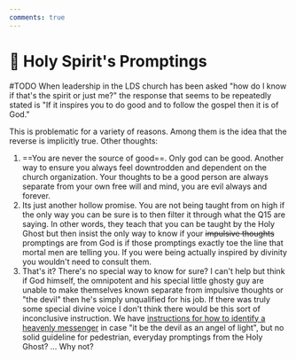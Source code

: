 ```yaml
---
comments: true
---
```

# 👻 Holy Spirit's Promptings
#TODO 
When leadership in the LDS church has been asked "how do I know if that's the spirit or just me?" the response that seems to be repeatedly stated is "If it inspires you to do good and to follow the gospel then it is of God."

This is problematic for a variety of reasons. Among them is the idea that the reverse is implicitly true. Other thoughts:

1. ==You are never the source of good==. Only god can be good. Another way to ensure you always feel downtrodden and dependent on the church organization. Your thoughts to be a good person are always separate from your own free will and mind, you are evil always and forever.
2. Its just another hollow promise. You are not being taught from on high if the only way you can be sure is to then filter it through what the Q15 are saying. In other words, they teach that you can be taught by the Holy Ghost but then insist the only way to know if your ~~impulsive thoughts~~ promptings are from God is if those promptings exactly toe the line that mortal men are telling you. If you were being actually inspired by divinity you wouldn't need to consult them.
3. That's it? There's no special way to know for sure? I can't help but think if God himself, the omnipotent and his special little ghosty guy are unable to make themselves known separate from impulsive thoughts or "the devil" then he's simply unqualified for his job. If there was truly some special divine voice I don't think there would be this sort of inconclusive instruction. We have [instructions for how to identify a heavenly messenger](https://www.churchofjesuschrist.org/study/scriptures/dc-testament/dc/129?lang=eng&id=p4-p8#p4) in case "it be the devil as an angel of light", but no solid guideline for pedestrian, everyday promptings from the Holy Ghost? ... Why not?